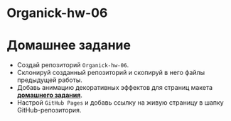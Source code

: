 # Organick-hw-06

# Домашнее задание

- Создай репозиторий `Organick-hw-06`.
- Склонируй созданный репозиторий и скопируй в него файлы предыдущей работы.
- Добавь анимацию декоративных эффектов для страниц макета [**домашнего задания**](<https://www.figma.com/file/lEGVioSUHcvgqfeYIoubJA/Agriculture-Webflow-Website-Template-(Community)?type=design&node-id=2%3A14373&mode=design&t=4DxSQSyvNulmgkIO-1>).
- Настрой `GitHub Pages` и добавь ссылку на живую страницу в шапку
  GitHub-репозитория.

